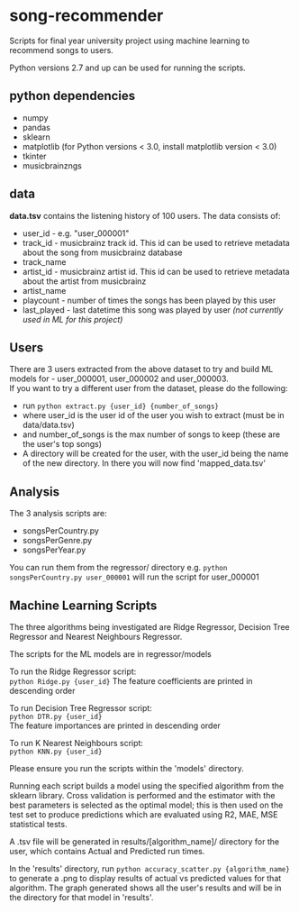 # song-recommender
Scripts for final year university project using machine learning to recommend songs to users.

Python versions 2.7 and up can be used for running the scripts. 

## python dependencies
* numpy
* pandas
* sklearn
* matplotlib (for Python versions < 3.0, install matplotlib version < 3.0)
* tkinter
* musicbrainzngs 

## data
**data.tsv** contains the listening history of 100 users. The data consists of:
* user_id - e.g. "user_000001"
* track_id - musicbrainz track id. This id can be used to retrieve metadata about the song from musicbrainz database
* track_name
* artist_id - musicbrainz artist id. This id can be used to retrieve metadata about the artist from musicbrainz
* artist_name
* playcount - number of times the songs has been played by this user
* last_played - last datetime this song was played by user *(not currently used in ML for this project)*

## Users
There are 3 users extracted from the above dataset to try and build ML models for - user_000001, user_000002 and user_000003.  
If you want to try a different user from the dataset, please do the following:  
* run ```python extract.py {user_id} {number_of_songs}```
* where user_id is the user id of the user you wish to extract (must be in data/data.tsv)
* and number_of_songs is the max number of songs to keep (these are the user's top songs)
* A directory will be created for the user, with the user_id being the name of the new directory. In there you will now find 'mapped_data.tsv'

## Analysis
The 3 analysis scripts are:
* songsPerCountry.py
* songsPerGenre.py
* songsPerYear.py

You can run them from the regressor/ directory e.g.
```python songsPerCountry.py user_000001``` will run the script for user_000001    

## Machine Learning Scripts
The three algorithms being investigated are Ridge Regressor, Decision Tree Regressor and Nearest Neighbours Regressor.   

The scripts for the ML models are in regressor/models   

To run the Ridge Regressor script:    
```python Ridge.py {user_id}``` 
The feature coefficients are printed in descending order 

To run Decision Tree Regressor script:  
```python DTR.py {user_id}```  
The feature importances are printed in descending order

To run K Nearest Neighbours script:   
```python KNN.py {user_id}```  

Please ensure you run the scripts within the 'models' directory.   

Running each script builds a model using the specified algorithm from the sklearn library. Cross validation is performed and the estimator with the best parameters is selected as the optimal model; this is then used on the test set to produce predictions which are evaluated using R2, MAE, MSE statistical tests.   

A .tsv file will be generated in results/[algorithm_name]/ directory for the user, which contains Actual and Predicted run times.  

In the 'results' directory, run ```python accuracy_scatter.py {algorithm_name}``` to generate a .png to display results of actual vs predicted values for that algorithm. The graph generated shows all the user's results and will be in the directory for that model in 'results'. 



